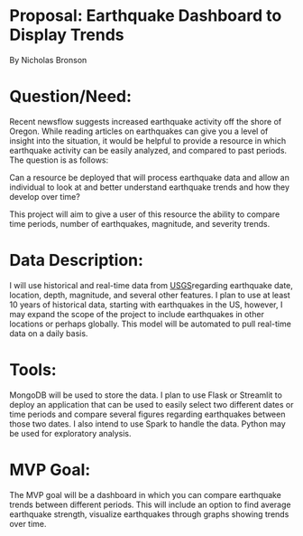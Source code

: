 # Proposal: Earthquake Dashboard to Display Trends   

By Nicholas Bronson

# Question/Need:

Recent newsflow suggests increased earthquake activity off the shore of Oregon. While reading articles on earthquakes can give you a level of insight into the situation, it would be helpful to provide a resource in which earthquake activity can be easily analyzed, and compared to past periods. The question is as follows:

Can a resource be deployed that will process earthquake data and allow an individual to look at and better understand earthquake trends and how they develop over time?

This project will aim to give a user of this resource the ability to compare time periods, number of earthquakes, magnitude, and severity trends. 

# Data Description:
I will use historical and real-time data from [USGS](https://www.usgs.gov/programs/earthquake-hazards/earthquakes)regarding earthquake date, location, depth, magnitude, and several other features. I plan to use at least 10 years of historical data, starting with earthquakes in the US, however, I may expand the scope of the project to include earthquakes in other locations or perhaps globally. This model will be automated to pull real-time data on a daily basis. 

# Tools: 
MongoDB will be used to store the data. I plan to use Flask or Streamlit to deploy an application that can be used to easily select two different dates or time periods and compare several figures regarding earthquakes between those two dates. I also intend to use Spark to handle the data. Python may be used for exploratory analysis. 

# MVP Goal: 
The MVP goal will be a dashboard in which you can compare earthquake trends between different periods. This will include an option to find average earthquake strength, visualize earthquakes through graphs showing trends over time. 

